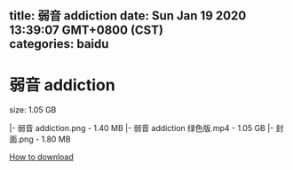 
title: 弱音 addiction
date: Sun Jan 19 2020 13:39:07 GMT+0800 (CST)    
categories: baidu
---

# 弱音 addiction
size: 1.05 GB
 
 
|- 弱音 addiction.png - 1.40 MB
|- 弱音 addiction 绿色版.mp4 - 1.05 GB
|- 封面.png - 1.80 MB

[How to download](https://bpcam.bemobtrk.com/go/2ceec3aa-1ca2-46d6-b9ff-aaa5c184517c?jno=4177)